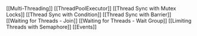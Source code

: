 [[Multi-Threading]]
[[ThreadPoolExecutor]]
[[Thread Sync with Mutex Locks]]
[[Thread Sync with Condition]]
[[Thread Sync with Barrier]]
[[Waiting for Threads - Join]]
[[Waiting for Threads - Wait Group]]
[[Limiting Threads with Semaphore]]
[[Events]]